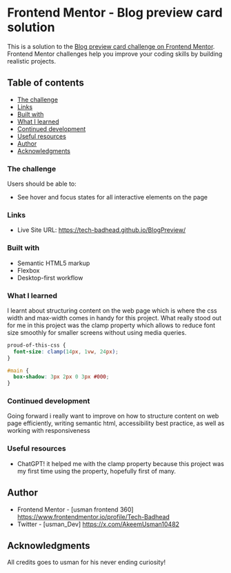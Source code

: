 # Frontend Mentor - Blog preview card solution

This is a solution to the [Blog preview card challenge on Frontend Mentor](https://www.frontendmentor.io/challenges/blog-preview-card-ckPaj01IcS). Frontend Mentor challenges help you improve your coding skills by building realistic projects.

## Table of contents

- [The challenge](#the-challenge)
- [Links](#links)
- [Built with](#built-with)
- [What I learned](#what-i-learned)
- [Continued development](#continued-development)
- [Useful resources](#useful-resources)
- [Author](#author)
- [Acknowledgments](#acknowledgments)

### The challenge

Users should be able to:

- See hover and focus states for all interactive elements on the page

### Links

- Live Site URL: https://tech-badhead.github.io/BlogPreview/

### Built with

- Semantic HTML5 markup
- Flexbox
- Desktop-first workflow

### What I learned

I learnt about structuring content on the web page which is where the css width and max-width comes in handy for this project. What really stood out for me in this project was the clamp property which allows to reduce font size smoothly for smaller screens without using media queries.

```css
proud-of-this-css {
  font-size: clamp(14px, 1vw, 24px);
}

#main {
  box-shadow: 3px 2px 0 3px #000;
}
```

### Continued development

Going forward i really want to improve on how to structure content on web page efficiently, writing semantic html, accessibility best practice, as well as working with responsiveness

### Useful resources

- ChatGPT! it helped me with the clamp property because this project was my first time using the property, hopefully first of many.

## Author

- Frontend Mentor - [usman frontend 360] https://www.frontendmentor.io/profile/Tech-Badhead
- Twitter - [usman_Dev] https://x.com/AkeemUsman10482

## Acknowledgments

All credits goes to usman for his never ending curiosity!
